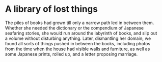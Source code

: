 A library of lost things
========================The piles of books had grown till only a narrow path led in between them. Whether she needed the dictionary or the compendium of Japanese seafaring stories, she would run around the labyrinth of books, and slip out a volume without disturbing anything. Later, dismantling her domain, we found all sorts of things pushed in between the books, including photos from the time when the house had visible walls and furniture, as well as some Japanese prints, rolled up, and a letter proposing marriage.